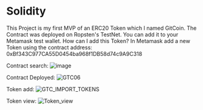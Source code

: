 # Solidity
This Project is my first MVP of an ERC20 Token which I named GitCoin. The Contract was deployed on Ropsten's TestNet. You can add it to your Metamask test wallet. How can I add this Token? In Metamask add a new Token using the contract address: 0xBf343C977CA55D0454ba968f1DB58d74c9A9C318 

Contract search:
![image](https://user-images.githubusercontent.com/19257853/181159566-95b474d4-dcbf-45f2-9b45-06bdaa7a07c1.png)

Contract Deployed:
![GTC06](https://user-images.githubusercontent.com/19257853/150061846-d7197bfb-a50b-4df5-a9aa-652a737ae21d.png)

Token add:
![GTC_IMPORT_TOKENS](https://user-images.githubusercontent.com/19257853/150061862-74a882b6-7e97-48de-99bf-937d436977ec.png)

Token view:
![Token_view](https://user-images.githubusercontent.com/19257853/150061976-8f692da9-46d0-42f8-a21e-b0e89a6cda83.png)

